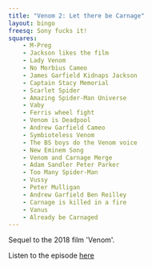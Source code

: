 ```yaml
---
title: "Venom 2: Let there be Carnage"
layout: bingo
freesq: Sony fucks it!
squares:
    - M-Preg
    - Jackson likes the film
    - Lady Venom
    - No Morbius Cameo
    - James Garfield Kidnaps Jackson
    - Captain Stacy Memorial
    - Scarlet Spider
    - Amazing Spider-Man Universe
    - Vaby
    - Ferris wheel fight
    - Venom is Deadpool
    - Andrew Garfield Cameo
    - Symbioteless Venom
    - The BS boys do the Venom voice
    - New Eminem Song
    - Venom and Carnage Merge
    - Adam Sandler Peter Parker
    - Too Many Spider-Man
    - Vussy
    - Peter Mulligan
    - Andrew Garfield Ben Reilley
    - Carnage is killed in a fire
    - Vanus
    - Already be Carnaged
---
```

Sequel to the 2018 film 'Venom'.

Listen to the episode [here](https://play.acast.com/s/baseless-speculation/venom-lettherebecarnage)
